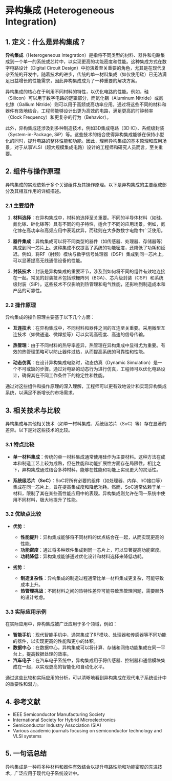 # 异构集成 (Heterogeneous Integration)

## 1. 定义：什么是**异构集成**？
**异构集成**（Heterogeneous Integration）是指将不同类型的材料、器件和电路集成到一个单一的系统或芯片中，以实现更高的功能密度和性能。这种集成方式在数字电路设计（Digital Circuit Design）中扮演着至关重要的角色，尤其是在现代复杂系统的开发中。随着技术的进步，传统的单一材料集成（如仅使用硅）已无法满足日益增长的性能需求，因此异构集成成为了一种重要的解决方案。

异构集成的核心在于利用不同材料的特性，以优化电路的性能。例如，硅（Silicon）可以用于数字电路的逻辑部分，而氮化铝（Aluminum Nitride）或氮化镓（Gallium Nitride）则可以用于高频或高功率应用。通过将这些不同的材料和器件有效地结合，工程师能够设计出更为高效的电路，满足更高的时钟频率（Clock Frequency）和更复杂的行为（Behavior）。

此外，异构集成还涉及到多种制造技术，例如3D集成电路（3D IC）、系统级封装（System-in-Package, SiP）等。这些技术的结合使得异构集成能够在保持小型化的同时，提升电路的整体性能和功能。因此，理解异构集成的基本原理和应用场景，对于从事VLSI（超大规模集成电路）设计的工程师和研究人员而言，至关重要。

## 2. 组件与操作原理
异构集成的实现依赖于多个关键组件及其操作原理。以下是异构集成的主要组成部分及其相互作用的详细描述。

### 2.1 主要组件
1. **材料选择**：在异构集成中，材料的选择至关重要。不同的半导体材料（如硅、氮化镓、砷化镓等）具有不同的电子特性，适合于不同的应用场景。例如，氮化镓在高功率和高频应用中表现优异，而硅则在大多数数字电路中广泛使用。

2. **器件集成**：异构集成可以将不同类型的器件（如传感器、处理器、存储器等）集成到同一芯片上。这种集成不仅提高了系统的功能密度，还降低了功耗和延迟。例如，将RF（射频）模块与数字信号处理器（DSP）集成到同一芯片上，可以显著提高无线通信设备的性能。

3. **封装技术**：封装是异构集成的重要环节，涉及到如何将不同的组件有效地连接在一起。常见的封装技术包括球栅阵列（BGA）、芯片级封装（CSP）和系统级封装（SiP）。这些技术不仅影响到热管理和电气性能，还影响到制造成本和产品的可靠性。

### 2.2 操作原理
异构集成的操作原理主要基于以下几个方面：

- **互连技术**：在异构集成中，不同材料和器件之间的互连至关重要。采用微型互连技术（如微通道、微焊接等）可以实现高密度、高速的信号传输。

- **热管理**：由于不同材料的热导率差异，热管理在异构集成中显得尤为重要。有效的热管理策略可以防止器件过热，从而提高系统的可靠性和性能。

- **动态仿真**：在设计异构集成电路时，动态仿真（Dynamic Simulation）是一个不可或缺的步骤。通过对电路的动态行为进行仿真，工程师可以优化电路设计，确保其在不同工作条件下的稳定性和性能。

通过对这些组件和操作原理的深入理解，工程师可以更有效地设计和实现异构集成系统，以满足不断增长的市场需求。

## 3. 相关技术与比较
异构集成与其他相关技术（如单一材料集成、系统级芯片（SoC）等）存在显著的差异。以下是对这些技术的比较。

### 3.1 特点比较
- **单一材料集成**：传统的单一材料集成通常使用硅作为主要材料。这种方法在成本和制造工艺上较为成熟，但在性能和功能扩展性方面存在局限性。相比之下，异构集成通过结合多种材料，能够在性能和功能上实现更大的灵活性。

- **系统级芯片（SoC）**：SoC将所有必要的组件（如处理器、内存、I/O接口等）集成在同一芯片上，旨在提高集成度和降低功耗。然而，SoC通常依赖于单一材料，限制了其在某些高性能应用中的表现。异构集成则允许在同一系统中使用不同材料，极大地提升了性能。

### 3.2 优缺点比较
- **优势**：
  - **性能提升**：异构集成能够将不同材料的优点结合在一起，从而实现更高的性能。
  - **功能密度**：通过将多种器件集成到同一芯片上，可以显著提高功能密度。
  - **功耗降低**：异构集成能够通过优化设计和材料选择来降低功耗。

- **劣势**：
  - **制造复杂性**：异构集成的制造过程通常比单一材料集成更复杂，可能导致成本上升。
  - **热管理挑战**：不同材料之间的热特性差异可能导致热管理问题，需要额外的设计考虑。

### 3.3 实际应用示例
在实际应用中，异构集成被广泛应用于多个领域，例如：
- **智能手机**：现代智能手机中，通常集成了RF模块、处理器和传感器等不同功能的器件，以实现更高的性能和更小的体积。
- **数据中心**：在数据中心，异构集成可以将计算、存储和网络功能集成在同一平台上，提高数据处理的效率。
- **汽车电子**：在汽车电子系统中，异构集成用于将传感器、控制器和通信模块集成在一起，以实现更高的智能化和自动化水平。

通过这些比较和实际应用的分析，可以清晰地看到异构集成在现代电子系统设计中的重要性和潜力。

## 4. 参考文献
- IEEE Semiconductor Manufacturing Society
- International Society for Hybrid Microelectronics
- Semiconductor Industry Association (SIA)
- Various academic journals focusing on semiconductor technology and VLSI systems

## 5. 一句话总结
异构集成是一种将多种材料和器件有效结合以提升电路性能和功能密度的先进技术，广泛应用于现代电子系统设计中。